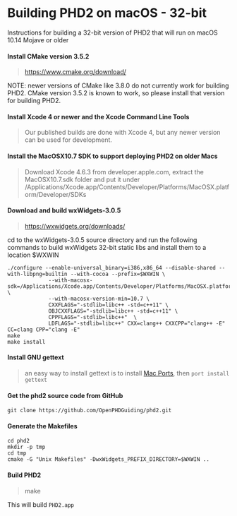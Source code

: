 # Building PHD2 on macOS - 32-bit

Instructions for building a 32-bit version of PHD2 that will run on macOS 10.14 Mojave or older

#### Install CMake version 3.5.2

> https://www.cmake.org/download/

NOTE: newer versions of CMake like 3.8.0 do not currently work for building PHD2. CMake version 3.5.2 is known to work, so please install that version for building PHD2.

#### Install Xcode 4 or newer and the Xcode Command Line Tools

> Our published builds are done with Xcode 4, but any newer version can be used for development.

#### Install the MacOSX10.7 SDK to support deploying PHD2 on older Macs

> Download Xcode 4.6.3 from developer.apple.com, extract the MacOSX10.7.sdk folder and put it under /Applications/Xcode.app/Contents/Developer/Platforms/MacOSX.platform/Developer/SDKs

#### Download and build wxWidgets-3.0.5

> https://wxwidgets.org/downloads/

cd to the wxWidgets-3.0.5 source directory and run the following commands to build wxWidgets 32-bit static libs and install them to a location $WXWIN

```
./configure --enable-universal_binary=i386,x86_64 --disable-shared --with-libpng=builtin --with-cocoa --prefix=$WXWIN \
             --with-macosx-sdk=/Applications/Xcode.app/Contents/Developer/Platforms/MacOSX.platform/Developer/SDKs/MacOSX10.7.sdk/ \
             --with-macosx-version-min=10.7 \
             CXXFLAGS="-stdlib=libc++ -std=c++11" \
             OBJCXXFLAGS="-stdlib=libc++ -std=c++11" \
             CPPFLAGS="-stdlib=libc++"  \
             LDFLAGS="-stdlib=libc++" CXX=clang++ CXXCPP="clang++ -E" CC=clang CPP="clang -E"
make
make install
```

#### Install GNU gettext

> an easy way to install gettext is to install [Mac Ports](https://www.macports.org/install.php), then ```port install gettext```

#### Get the phd2 source code from GitHub

```git clone https://github.com/OpenPHDGuiding/phd2.git```

#### Generate the Makefiles

```
cd phd2
mkdir -p tmp
cd tmp
cmake -G "Unix Makefiles" -DwxWidgets_PREFIX_DIRECTORY=$WXWIN ..
```

#### Build PHD2

> make

This will build `PHD2.app`
